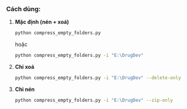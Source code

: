 
### Cách dùng:

1. **Mặc định (nén + xoá)**

   ```bash
   python compress_empty_folders.py
   ```

   hoặc

   ```bash
   python compress_empty_folders.py -i "E:\DrugDev"
   ```

2. **Chỉ xoá**

   ```bash
   python compress_empty_folders.py -i "E:\DrugDev" --delete-only
   ```

3. **Chỉ nén**

   ```bash
   python compress_empty_folders.py -i "E:\DrugDev" --zip-only
   ```



